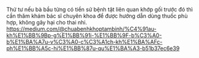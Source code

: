 Thứ tư nếu bà bầu từng có tiền sử bệnh tật liên quan khớp gối trước đó thì cần thăm khám bác sĩ chuyên khoa để được hướng dẫn dùng thuốc phù hợp, không gây hại cho thai nhi.
https://medium.com/@chuabenhkhoptambinh/%C4%91au-kh%E1%BB%9Bp-g%E1%BB%91i-%E1%BB%9F-b%C3%A0-b%E1%BA%A7u-v%C3%A0-c%C3%A1ch-kh%E1%BA%AFc-ph%E1%BB%A5c-hi%E1%BB%87u-qu%E1%BA%A3-b51b37ec6e39

